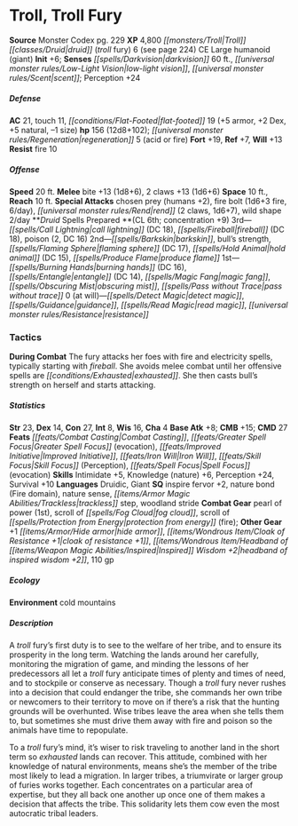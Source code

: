 ﻿---
cssclass: [monsters]
title1: Troll, Troll Fury
title2: Troll Fury
CR: 8
sources:
- name: Monster Codex
  page: 229
  link: http://paizo.com/products/btpy9926?Pathfinder-Roleplaying-Game-Monster-Codex
XP: 4800
race: Troll
classes:
- druid (troll fury) 6 (see page 224)
alignment: CE
size: Large
type: humanoid
subtypes:
- giant
initiative:
  bonus: 6
senses:
  darkvision: 60
  low-light vision: true
  scent: true
AC:
  AC: 21
  touch: 11
  flat_footed: 19
  components:
    armor: 5
    dex: 2
    natural: 5
    size: -1
HP:
  HP: 156
  long: 12d8+102
  regeneration: 5
  regeneration_weakness: acid or fire
saves:
  fort: 19
  ref: 7
  will: 13
resistances:
  fire: 10
speeds:
  base: 20
attacks:
  melee:
  - - text: bite +13 (1d8+6)
      entries:
      - - damage: 1d8+6
      attack: bite
      bonus:
      - 13
    - text: 2 claws +13 (1d6+6)
      entries:
      - - damage: 1d6+6
      count: 2
      attack: claws
      bonus:
      - 13
  special:
  - chosen prey (humans +2)
  - fire bolt (1d6+3 fire, 6/day)
  - rend (2 claws, 1d6+7)
  - wild shape 2/day
space: 10
reach: 10
spells:
  entries:
  - name: call lightning
    source: Druid
    level: 3
    DC: 18
  - name: fireball
    source: Druid
    level: 3
    DC: 18
  - name: poison
    source: Druid
    level: 3
    count: 2
    DC: 16
  - name: barkskin
    source: Druid
    level: 2
  - name: bull's strength
    source: Druid
    level: 2
  - name: flaming sphere
    source: Druid
    level: 2
    DC: 17
  - name: hold animal
    source: Druid
    level: 2
    DC: 15
  - is_domain_spell: true
    name: produce flame
    source: Druid
    level: 2
  - is_domain_spell: true
    name: burning hands
    source: Druid
    level: 1
    DC: 16
  - name: entangle
    source: Druid
    level: 1
    DC: 14
  - name: magic fang
    source: Druid
    level: 1
  - name: obscuring mist
    source: Druid
    level: 1
  - name: pass without trace
    source: Druid
    level: 1
  - name: detect magic
    source: Druid
    level: 0
  - name: guidance
    source: Druid
    level: 0
  - name: read magic
    source: Druid
    level: 0
  - name: resistance
    source: Druid
    level: 0
  sources:
  - name: Druid
    type: prepared
    CL: 6
    concentration: 9
    slots:
      0: at-will
tactics:
  During Combat: The fury attacks her foes with fire and electricity spells, typically
    starting with fireball. She avoids melee combat until her offensive spells are
    exhausted. She then casts bull's strength on herself and starts attacking.
ability_scores:
  STR: 23
  DEX: 14
  CON: 27
  INT: 8
  WIS: 16
  CHA: 4
BAB: 8
CMB: 15
CMD: 27
feats:
- name: Combat Casting
- name: Greater Spell Focus (evocation)
- name: Improved Initiative
- name: Iron Will
- name: Skill Focus (Perception)
- name: Spell Focus (evocation)
skills:
  Intimidate: 5
  Knowledge (nature): 6
  Perception: 24
  Survival: 10
languages:
- Druidic
- Giant
special_qualities:
- inspire fervor +2
- nature bond (Fire domain)
- nature sense
- trackless step
- woodland stride
gear:
  combat:
  - pearl of power (1st)
  - scroll of fog cloud
  - scroll of protection from energy (fire)
  other:
  - +1 hide armor
  - cloak of resistance +1
  - headband of inspired wisdom +2
  - 110 gp
ecology:
  environment: cold mountains
desc_long: |-
  A troll fury's first duty is to see to the welfare of her tribe, and to ensure its prosperity in the long term. Watching the lands around her carefully, monitoring the migration of game, and minding the lessons of her predecessors all let a troll fury anticipate times of plenty and times of need, and to stockpile or conserve as necessary. Though a troll fury never rushes into a decision that could endanger the tribe, she commands her own tribe or newcomers to their territory to move on if there's a risk that the hunting grounds will be overhunted. Wise tribes leave the area when she tells them to, but sometimes she must drive them away with fire and poison so the animals have time to repopulate.

  To a troll fury's mind, it's wiser to risk traveling to another land in the short term so exhausted lands can recover. This attitude, combined with her knowledge of natural environments, means she's the member of the tribe most likely to lead a migration. In larger tribes, a triumvirate or larger group of furies works together. Each concentrates on a particular area of expertise, but they all back one another up once one of them makes a decision that affects the tribe. This solidarity lets them cow even the most autocratic tribal leaders.

---

# Troll, Troll Fury

**Source** Monster Codex pg. 229
**XP** 4,800
_[[monsters/Troll|Troll]]_ _[[classes/Druid|druid]]_ (_troll_ fury) 6 (see page 224)
CE Large humanoid (giant)
**Init** +6; **Senses** _[[spells/Darkvision|darkvision]]_ 60 ft., _[[universal monster rules/Low-Light Vision|low-light vision]]_, _[[universal monster rules/Scent|scent]]_; Perception +24

##### Defense

**AC** 21, touch 11, _[[conditions/Flat-Footed|flat-footed]]_ 19 (+5 armor, +2 Dex, +5 natural, –1 size)
**hp** 156 (12d8+102); _[[universal monster rules/Regeneration|regeneration]]_ 5 (acid or fire)
**Fort** +19, **Ref** +7, **Will** +13
**Resist** fire 10

##### Offense
**Speed** 20 ft.
**Melee** bite +13 (1d8+6), 2 claws +13 (1d6+6)
**Space** 10 ft., **Reach** 10 ft.
**Special Attacks** chosen prey (humans +2), fire bolt (1d6+3 fire, 6/day), _[[universal monster rules/Rend|rend]]_ (2 claws, 1d6+7), wild shape 2/day
**_Druid_ Spells Prepared **(CL 6th; concentration +9)
3rd—_[[spells/Call Lightning|call lightning]]_ (DC 18), _[[spells/Fireball|fireball]]_ (DC 18), poison (2, DC 16)
2nd—_[[spells/Barkskin|barkskin]]_, bull’s strength, _[[spells/Flaming Sphere|flaming sphere]]_ (DC 17), _[[spells/Hold Animal|hold animal]]_ (DC 15), _[[spells/Produce Flame|produce flame]]_
1st—_[[spells/Burning Hands|burning hands]]_ (DC 16), _[[spells/Entangle|entangle]]_ (DC 14), _[[spells/Magic Fang|magic fang]]_, _[[spells/Obscuring Mist|obscuring mist]]_, _[[spells/Pass without Trace|pass without trace]]_
0 (at will)—_[[spells/Detect Magic|detect magic]]_, _[[spells/Guidance|guidance]]_, _[[spells/Read Magic|read magic]]_, _[[universal monster rules/Resistance|resistance]]_

### Tactics

**During Combat** The fury attacks her foes with fire and electricity spells, typically starting with _fireball_. She avoids melee combat until her offensive spells are _[[conditions/Exhausted|exhausted]]_. She then casts bull’s strength on herself and starts attacking.

##### Statistics
**Str** 23, **Dex** 14, **Con** 27, **Int** 8, **Wis** 16, **Cha** 4
**Base Atk** +8; **CMB** +15; **CMD** 27
**Feats** _[[feats/Combat Casting|Combat Casting]]_, _[[feats/Greater Spell Focus|Greater Spell Focus]]_ (evocation), _[[feats/Improved Initiative|Improved Initiative]]_, _[[feats/Iron Will|Iron Will]]_, _[[feats/Skill Focus|Skill Focus]]_ (Perception), _[[feats/Spell Focus|Spell Focus]]_ (evocation)
**Skills** Intimidate +5, Knowledge (nature) +6, Perception +24, Survival +10
**Languages** Druidic, Giant
**SQ** inspire fervor +2, nature bond (Fire domain), nature sense, _[[items/Armor Magic Abilities/Trackless|trackless]]_ step, woodland stride
**Combat Gear** pearl of power (1st), scroll of _[[spells/Fog Cloud|fog cloud]]_, scroll of _[[spells/Protection from Energy|protection from energy]]_ (fire); **Other Gear** +1 _[[items/Armor/Hide armor|hide armor]]_, _[[items/Wondrous Item/Cloak of _Resistance_ +1|cloak of _resistance_ +1]]_, _[[items/Wondrous Item/Headband of _[[items/Weapon Magic Abilities/Inspired|Inspired]]_ Wisdom +2|headband of _inspired_ wisdom +2]]_, 110 gp

##### Ecology

**Environment** cold mountains

##### Description

A _troll_ fury’s first duty is to see to the welfare of her tribe, and to ensure its prosperity in the long term. Watching the lands around her carefully, monitoring the migration of game, and minding the lessons of her predecessors all let a _troll_ fury anticipate times of plenty and times of need, and to stockpile or conserve as necessary. Though a _troll_ fury never rushes into a decision that could endanger the tribe, she commands her own tribe or newcomers to their territory to move on if there’s a risk that the hunting grounds will be overhunted. Wise tribes leave the area when she tells them to, but sometimes she must drive them away with fire and poison so the animals have time to repopulate.

To a _troll_ fury’s mind, it’s wiser to risk traveling to another land in the short term so _exhausted_ lands can recover. This attitude, combined with her knowledge of natural environments, means she’s the member of the tribe most likely to lead a migration. In larger tribes, a triumvirate or larger group of furies works together. Each concentrates on a particular area of expertise, but they all back one another up once one of them makes a decision that affects the tribe. This solidarity lets them cow even the most autocratic tribal leaders.